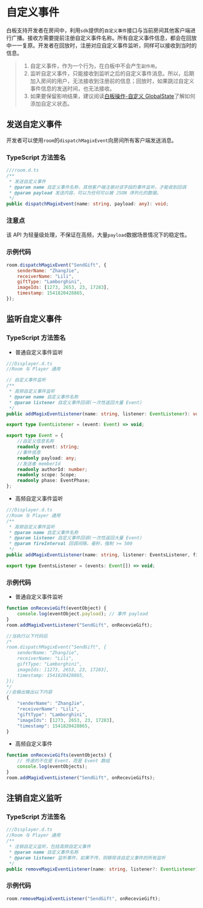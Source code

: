 # 自定义事件

白板支持开发者在房间中，利用`sdk`提供的`自定义事件`接口与当前房间其他客户端进行广播。接收方需要提前注册自定义事件名称。所有自定义事件信息，都会在回放中一一复原。开发者在回放时，注册对应自定义事件监听，同样可以接收到当时的信息。

> 1. 自定义事件，作为一个行为，在白板中不会产生`副作用`。
> 2. 监听自定义事件，只能接收到监听之后的自定义事件消息。所以，后期加入房间的用户，无法接收到注册前的信息；回放时，如果跳过自定义事件信息的发送时间，也无法接收。
> 3. 如果要保留影响结果，建议阅读[白板操作-自定义 GlobalState](/documents/client/realtime-room-state-management)了解如何添加自定义状态。

## 发送自定义事件

开发者可以使用`room`的`dispatchMagixEvent`向房间所有客户端发送消息。

### TypeScript 方法签名

```typescript
///room.d.ts
/**
 * 发送自定义事件
 * @param name 自定义事件名称，其他客户端注册对该字段的事件监听，才能收到回调
 * @param payload 发送内容，可以为任何可以被 JSON 序列化的数据。
 */
public dispatchMagixEvent(name: string, payload: any): void;
```

### 注意点

该 API 为轻量级处理，不保证在高频，大量`payload`数据场景情况下的稳定性。

### 示例代码

```javascript
room.dispatchMagixEvent("SendGift", {
    senderName: "ZhangJie",
    receiverName: "Lili",
    giftType: "Lamborghini",
    imageIds: [1273, 2653, 23, 17283],
    timestamp: 1541820428865,
});
```

## 监听自定义事件

### TypeScript 方法签名

* 普通自定义事件监听

```typescript
///Displayer.d.ts
//Room 与 Player 通用

// 自定义事件监听
/**
 * 高频自定义事件监听
 * @param name 自定义事件名称
 * @param listener 自定义事件回调(一次性返回大量 Event)
 */
public addMagixEventListener(name: string, listener: EventListener): void;

export type EventListener = (event: Event) => void;

export type Event = {
    //自定义信息名称
    readonly event: string;
    //事件信息
    readonly payload: any;
    //发送者 memberId
    readonly authorId: number;
    readonly scope: Scope;
    readonly phase: EventPhase;
};
```

* 高频自定义事件监听

```typescript
///Displayer.d.ts
//Room 与 Player 通用
/**
 * 高频自定义事件监听
 * @param name 自定义事件名称
 * @param listener 自定义事件回调(一次性返回大量 Event)
 * @param fireInterval 回调间隔，毫秒，强制 >= 500
 */
public addMagixEventListener(name: string, listener: EventsListener, fireInterval: number): void;

export type EventsListener = (events: Event[]) => void;
```

### 示例代码

* 普通自定义事件监听

```javascript
function onRecevieGift(eventObject) {
    console.log(eventObject.payload); // 事件 payload
}
room.addMagixEventListener("SendGift", onRecevieGift);

//当执行以下代码后
/*
room.dispatchMagixEvent("SendGift", {
    senderName: "ZhangJie",
    receiverName: "Lili",
    giftType: "Lamborghini",
    imageIds: [1273, 2653, 23, 17283],
    timestamp: 1541820428865,
});
*/
//会输出输出以下内容
{
    "senderName": "ZhangJie",
    "receiverName": "Lili",
    "giftType": "Lamborghini",
    "imageIds": [1273, 2653, 23, 17283],
    "timestamp": 1541820428865,
}
```

* 高频自定义事件

```javascript
function onRecevieGifts(eventObjects) {
    // 传递的不在是 Event，而是 Event 数组
    console.log(eventObjects);
}
room.addMagixEventListener("SendGift", onRecevieGifts);
```

## 注销自定义监听

### TypeScript 方法签名

```typescript
///Displayer.d.ts
//Room 与 Player 通用
/**
 * 注销自定义监听，包括高频自定义事件
 * @param name 自定义事件名称
 * @param listener 监听事件，如果不传，则移除该自定义事件的所有监听
 */
public removeMagixEventListener(name: string, listener?: EventListener): void;
```

### 示例代码

```javascript
room.removeMagixEventListener("SendGift", onRecevieGift);
```

